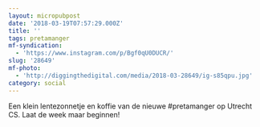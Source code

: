 ```yaml
---
layout: micropubpost
date: '2018-03-19T07:57:29.000Z'
title: ''
tags: pretamanger
mf-syndication:
  - 'https://www.instagram.com/p/Bgf0qU0DUCR/'
slug: '28649'
mf-photo:
  - 'http://diggingthedigital.com/media/2018-03-28649/ig-s85qpu.jpg'
category: social
---
```

Een klein lentezonnetje en koffie van de nieuwe #pretamanger op Utrecht CS. Laat de week maar beginnen!
